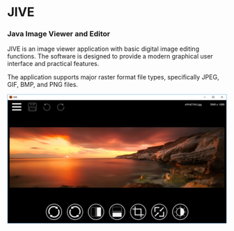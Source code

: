 # JIVE
### Java Image Viewer and Editor

JIVE is an image viewer application with basic digital image editing functions. 
The software is designed to provide a modern graphical user interface and practical features. 

The application supports major raster format file types, specifically JPEG, GIF, BMP, and PNG files.

![Alt text](JIVE/src/jive/resources/screenshots/MainView.png?raw=true "JIVE")
